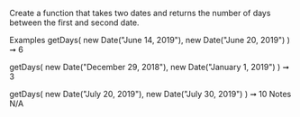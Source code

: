 Create a function that takes two dates and returns the number of days between the first and second date.

Examples
getDays(
  new Date("June 14, 2019"),
  new Date("June 20, 2019")
) ➞ 6

getDays(
  new Date("December 29, 2018"),
  new Date("January 1, 2019")
) ➞ 3

getDays(
  new Date("July 20, 2019"),
  new Date("July 30, 2019")
) ➞ 10
Notes
N/A